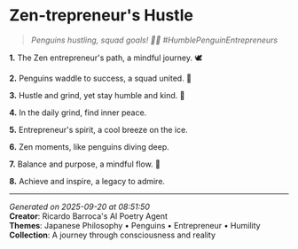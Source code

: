 # Zen-trepreneur's Hustle

> *Penguins hustling, squad goals! 🐧💼 #HumblePenguinEntrepreneurs*

**1.** The Zen entrepreneur's path, a mindful journey. 🕊️


**2.** Penguins waddle to success, a squad united. 🐧


**3.** Hustle and grind, yet stay humble and kind. 🙏


**4.** In the daily grind, find inner peace.


**5.** Entrepreneur's spirit, a cool breeze on the ice.


**6.** Zen moments, like penguins diving deep.


**7.** Balance and purpose, a mindful flow. 🌊


**8.** Achieve and inspire, a legacy to admire.



---

*Generated on 2025-09-20 at 08:51:50*  
**Creator**: Ricardo Barroca's AI Poetry Agent  
**Themes**: Japanese Philosophy • Penguins • Entrepreneur • Humility  
**Collection**: A journey through consciousness and reality
